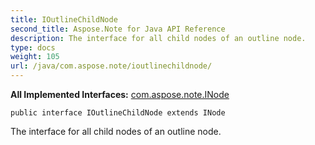 ```yaml
---
title: IOutlineChildNode
second_title: Aspose.Note for Java API Reference
description: The interface for all child nodes of an outline node.
type: docs
weight: 105
url: /java/com.aspose.note/ioutlinechildnode/
---
```


**All Implemented Interfaces:**
[com.aspose.note.INode](../../com.aspose.note/inode)
```
public interface IOutlineChildNode extends INode
```

The interface for all child nodes of an outline node.

